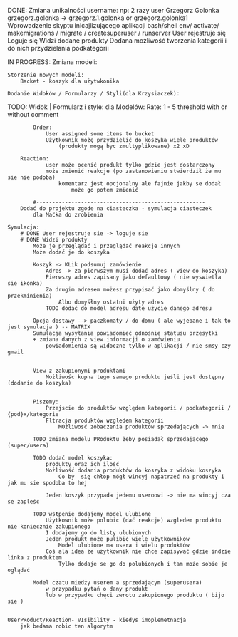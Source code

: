 DONE:
Zmiana unikalności username:
np: 2 razy user Grzegorz Golonka
grzegorz.golonka -> grzegorz.1.golonka or grzegorz.golonka1
Wprowadzenie skyptu inicajlizującego aplikacji bash/shell
env/ activate/ makemigrations / migrate / createsuperuser / runserver
User rejestruje się
Loguje się
Widzi dodane produkty
Dodana możliwość tworzenia kategorii i do nich przydzielania podkategorii

IN PROGRESS:
Zmiana modeli:

    Storzenie nowych modeli:
        Backet - koszyk dla użytwkonika

    Dodanie Widoków / Formularzy / Styli(dla Krzysiaczek):


TODO:
Widok | Formularz i style:
dla Modelów:
Rate: 1 - 5 threshold with or without comment

            Order:
                User assigned some items to bucket
                Użytkownik możę przydzielić do koszyka wiele produktów
                    (produkty mogą byc zmultyplikowane) x2 xD

        Reaction:
                user może ocenić produkt tylko gdzie jest dostarczony
                może zmienić reakcje (po zastanowieniu stwierdził że mu sie nie podoba)
                    komentarz jest opcjonalny ale fajnie jakby se dodał
                        może go potem zmienić

            #-----------------------------------------------------
        Dodać do projektu zgode na ciasteczka - symulacja ciasteczek
            dla Maćka do zrobienia

    Symulacja:
        # DONE User rejestruje sie -> loguje sie
        # DONE Widzi produkty
            Może je przeglądać i przeglądać reakcje innych
            Może dodać je do koszyka

            Koszyk -> KLik podsumuj zamówienie
                Adres -> za pierwszym musi dodać adres ( view do koszyka)
                Pierwszy adres zapisany jako defaultowy ( nie wyswietla sie ikonka)
                Za drugim adresem możesz przypisać jako domyślny ( do przekminienia)
                    Albo domyśłny ostatni użyty adres
                TODO dodać do model adresu date użycie danego adresu

            Opcja dostawy --> paczkomaty / do domu ( ale wyjebane i tak to jest symulacja ) -- MATRIX
            Sumulacja wysyłania powiadomieć odnośnie statusu przesyłki
            + zmiana danych z view informacji o zamówieniu
                powiadomienia są widoczne tylko w aplikacji / nie smsy czy gmail


            View z zakupionymi produktami
                Możliwośc kupna tego samego produktu jeśli jest dostępny (dodanie do koszyka)


            Piszemy:
                Przejscie do produktów względem kategorii / podkategorii / {pod}x/kategorie
                Fltracja produktów wzgledem kategorii
                    MOżliwosć zobaczenia produktów sprzedających -> mnie

            TODO zmiana modelu PRoduktu żeby posiadał sprzedającego (super/usera)

            TODO dodać model koszyka:
                produkty oraz ich ilość
                Możliwość dodania produktów do koszyka z widoku koszyka
                    Co by  się chłop mógł wincyj napatrzeć na produkty i jak mu sie spodoba to hej

                Jeden koszyk przypada jedemu useroowi -> nie ma wincyj cza se zapleść

            TODO wstpenie dodajemy model ulubione
                Użytkownik może polubic (dać reakcje) wzgledem produktu nie koniecznie zakupionego
                I dodajemy go do listy ulubionych
                Jeden produkt może pulibić wiele użytkowników
                    Model ulubione ma usera i wielu produktów
                Coś ala idea że użytkownik nie chce zapisywać gdzie indzie linka z produktem
                    Tylko dodaje se go do polubionych i tam może sobie je oglądać

            Model czatu miedzy userem a sprzedającym (superusera)
                w przypadku pytań o dany produkt
                lub w przypadku chęci zwrotu zakupionego produktu ( bijo sie )


    UserPRoduct/Reaction- VIsibility - kiedys imoplemetnacja
        jak bedama robic ten algorytm


